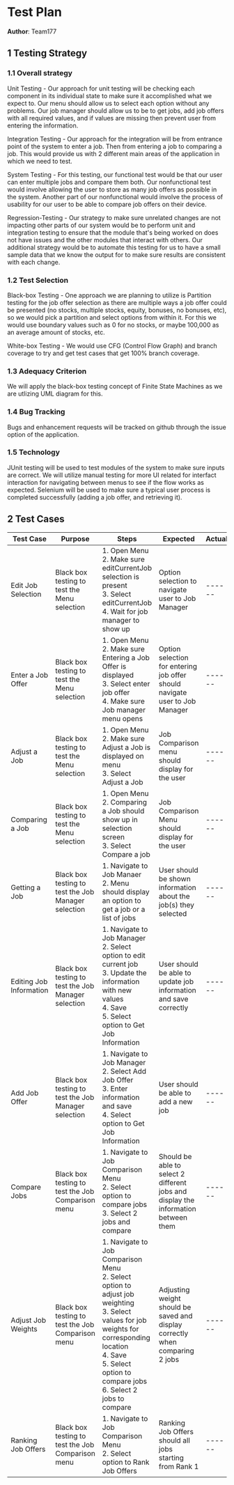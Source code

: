 # Test Plan

**Author**: Team177

## 1 Testing Strategy

### 1.1 Overall strategy


Unit Testing - Our approach for unit testing will be checking each component in its individual state to make sure it accomplished what we expect to.  Our menu should allow us to select each option without any problems.  Our job manager should allow us to be to get jobs, add job offers with all required values, and if values are missing then prevent user from entering the information.

Integration Testing - Our approach for the integration will be from entrance point of the system to enter a job.  Then from entering a job to comparing a job.  This would provide us with 2 different main areas of the application in which we need to test.

System Testing - For this testing, our functional test would be that our user can enter multiple jobs and compare them both.  Our nonfunctional test would involve allowing the user to store as many job offers as possible in the system.  Another part of our nonfunctional would involve the process of usability for our user to be able to compare job offers on their device.

Regression-Testing - Our strategy to make sure unrelated changes are not impacting other parts of our system would be to perform unit and integration testing to ensure that the module that's being worked on does not have issues and the other modules that interact with others.  Our additional strategy would be to automate this testing for us to have a small sample data that we know the output for to make sure results are consistent with each change.


### 1.2 Test Selection

Black-box Testing - One approach we are planning to utilize is Partition testing for the job offer selection as there are multiple ways a job offer could be presented (no stocks, multiple stocks, equity, bonuses, no bonuses, etc), so we would pick a partition and select options from within it.  For this we would use boundary values such as 0 for no stocks, or maybe 100,000 as an average amount of stocks, etc.

White-box Testing - We would use CFG (Control Flow Graph) and branch coverage to try and get test cases that get 100% branch coverage.


### 1.3 Adequacy Criterion

We will apply the black-box testing concept of Finite State Machines as we are utlizing UML diagram for this.


### 1.4 Bug Tracking

Bugs and enhancement requests will be tracked on github through the issue option of the application.


### 1.5 Technology


JUnit testing will be used to test modules of the system to make sure inputs are correct.  We will utilize manual testing for more UI related for interfact interaction for navigating between menus to see if the flow works as expected.  Selenium will be used to make sure a typical user process is completed successfully (adding a job offer, and retrieving it).

## 2 Test Cases


| 	Test Case	         |                        Purpose                       |	Steps	                                                                                                                                                                                                                                        | Expected                                                                           | Actual | Pass/Fail | Optional |
| 	----	                 | ----                                                 |	----                                                                                                                                                                                                                                            | ----                                                                               | ----   | ----      | ----     |
| 	Edit Job Selection	 | Black box testing to test the Menu selection         |	1. Open Menu <br /> 2. Make sure editCurrentJob selection is present <br /> 3. Select editCurrentJob <br /> 4. Wait for job manager to show up                                                                                                  | Option selection to navigate user to Job Manager                                   | ------ | ------    | ------   |
| 	Enter a Job Offer	 | Black box testing to test the Menu selection         |	1. Open Menu <br /> 2. Make sure Entering a Job Offer is displayed <br /> 3. Select enter job offer <br /> 4. Make sure Job manager menu opens	                                                                                                | Option selection for entering job offer should navigate user to Job Manager        | ------ | ------    | ------   |
| 	Adjust a Job	         | Black box testing to test the Menu selection         |	1. Open Menu <br /> 2. Make sure Adjust a Job is displayed on menu <br /> 3. Select Adjust a Job	                                                                                                                                        | Job Comparison menu should display for the user                                    | ------ | ------    | ------   |
| 	Comparing a Job	         | Black box testing to test the Menu selection         |	1. Open Menu <br /> 2. Comparing a Job should show up in selection screen <br /> 3. Select Compare a job	                                                                                                                                | Job Comparison Menu should display for the user                                    | ------ | ------    | ------   |
| 	Getting a Job	         | Black box testing to test the Job Manager selection  |	1. Navigate to Job Manaer <br /> 2. Menu should display an option to get a job or a list of jobs	                                                                                                                                        | User should be shown information about the job(s) they selected                    | ------ | ------    | ------   |
| 	Editing Job Information	 | Black box testing to test the Job Manager selection  |	1. Navigate to Job Manager <br /> 2. Select option to edit current job <br /> 3. Update the information with new values <br /> 4. Save <br /> 5. Select option to Get Job Information	                                                        | User should be able to update job information and save correctly                   | ------ | ------    | ------   |
| 	Add Job Offer	         | Black box testing to test the Job Manager selection  |	1. Navigate to Job Manager <br /> 2. Select Add Job Offer <br /> 3. Enter information and save <br /> 4. Select option to Get Job Information	                                                                                                | User should be able to add a new job                                               | ------ | ------    | ------   |
| 	Compare Jobs	         | Black box testing to test the Job Comparison menu    |	1. Navigate to Job Comparison Menu <br /> 2. Select option to compare jobs <br /> 3. Select 2 jobs and compare	                                                                                                                                        | Should be able to select 2 different jobs and display the information between them | ------ | ------    | ------   |
| 	Adjust Job Weights	 | Black box testing to test the Job Comparison menu    |	1. Navigate to Job Comparison Menu <br /> 2. Select option to adjust job weighting <br /> 3. Select values for job weights for corresponding location <br /> 4. Save <br /> 5. Select option to compare jobs <br /> 6. Select 2 jobs to compare	| Adjusting weight should be saved and display correctly when comparing 2 jobs       | ------ | ------    | ------   |
| 	Ranking Job Offers	 | Black box testing to test the Job Comparison menu    |	1. Navigate to Job Comparison Menu <br /> 2. Select option to Rank Job Offers	                                                                                                                                                                | Ranking Job Offers should all jobs starting from Rank 1                            | ------ | ------    | ------   |
               
